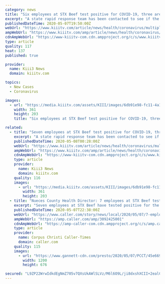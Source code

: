 ```yaml
---
category: news
title: "Six employees at STX Beef test positive for COVID-19, three are currently hospitalized"
excerpt: "A state rapid response team has been contacted to see if the 700 to 800 employees working at the facility need to be tested."
publishedDateTime: 2020-05-07T19:50:00Z
webUrl: "https://www.kiiitv.com/article/news/health/coronavirus/multiple-workers-at-stx-beef-test-positive-for-covid-19/503-07698b53-5ed6-45a2-a529-5b5933767e27"
ampWebUrl: "https://www.kiiitv.com/amp/article/news/health/coronavirus/multiple-workers-at-stx-beef-test-positive-for-covid-19/503-07698b53-5ed6-45a2-a529-5b5933767e27"
cdnAmpWebUrl: "https://www-kiiitv-com.cdn.ampproject.org/c/s/www.kiiitv.com/amp/article/news/health/coronavirus/multiple-workers-at-stx-beef-test-positive-for-covid-19/503-07698b53-5ed6-45a2-a529-5b5933767e27"
type: article
quality: 117
heat: 137
published: true

provider:
  name: Kiii3 News
  domain: kiiitv.com

topics:
  - New Cases
  - Coronavirus

images:
  - url: "https://media.kiiitv.com/assets/KIII/images/6db91e98-fc11-4a1a-89d6-ce15379b8076/6db91e98-fc11-4a1a-89d6-ce15379b8076_360x203.jpg"
    width: 361
    height: 203
    title: "Six employees at STX Beef test positive for COVID-19, three are currently hospitalized"

related:
  - title: "Seven employees at STX Beef test positive for COVID-19, three are currently hospitalized"
    excerpt: "A state rapid response team has been contacted to see if the 700 to 800 employees working at the facility need to be tested."
    publishedDateTime: 2020-05-08T00:28:00Z
    webUrl: "https://www.kiiitv.com/article/news/health/coronavirus/multiple-workers-at-stx-beef-test-positive-for-covid-19/503-07698b53-5ed6-45a2-a529-5b5933767e27"
    ampWebUrl: "https://www.kiiitv.com/amp/article/news/health/coronavirus/multiple-workers-at-stx-beef-test-positive-for-covid-19/503-07698b53-5ed6-45a2-a529-5b5933767e27"
    cdnAmpWebUrl: "https://www-kiiitv-com.cdn.ampproject.org/c/s/www.kiiitv.com/amp/article/news/health/coronavirus/multiple-workers-at-stx-beef-test-positive-for-covid-19/503-07698b53-5ed6-45a2-a529-5b5933767e27"
    type: article
    provider:
      name: Kiii3 News
      domain: kiiitv.com
    quality: 116
    images:
      - url: "https://media.kiiitv.com/assets/KIII/images/6db91e98-fc11-4a1a-89d6-ce15379b8076/6db91e98-fc11-4a1a-89d6-ce15379b8076_360x203.jpg"
        width: 361
        height: 203
  - title: "Nueces County Health Director: 7 employees at STX Beef test positive for COVID-19;3 in ICU"
    excerpt: "Seven employees at STX Beef have tested positive for the coronavirus, and three are currently being hospitalized."
    publishedDateTime: 2020-05-07T22:38:00Z
    webUrl: "https://www.caller.com/story/news/local/2020/05/07/7-employees-stx-beef-test-positive-covid-19-3-icu/3092425001/"
    ampWebUrl: "https://amp.caller.com/amp/3092425001"
    cdnAmpWebUrl: "https://amp-caller-com.cdn.ampproject.org/c/s/amp.caller.com/amp/3092425001"
    type: article
    provider:
      name: Corpus Christi Caller-Times
      domain: caller.com
    quality: 115
    images:
      - url: "https://www.gannett-cdn.com/presto/2020/05/07/PCCT/45e6697c-2e73-4156-b724-d82980fab792-20200507_SanPatcounty_COVIDtesting_ar_0065.jpg?auto=webp&crop=1305,735,x0,y0&format=pjpg&width=1200"
        width: 1200
        height: 676

secured: "L9ZP22WrwIdkdEgNmZ705v7QXsUkAWlSLVz/M6l6O9L/ji8dxshXCII+2ealC9+IXIc1Dp5AiVnwJ31aoDI/1WGfRXhfKpqhai0YM88Tdf0Xy59kuzXRpneNZ9FBC4ogWP2h3PdrdiC2gVLBjUKsrERKaaoFurUioLGtFJgQ0fFaSQvRVcUOuCG6k7Obh6p4LEOtStK5fggp94eqFedjvKNPhDJSbCW552YTLW72TFkYtdXaoFOvGmhbetKD/uk22qUglwimAog2YN6cRq1WZTRe6p74Xllq57vfcUAnUridMZsV8dOP5lKRbt+l/ea+/GAbsR8+dUzFeFoDJkX+UPtusWitLrf7WmeXaJsbAM6iVvQk4NLO0tMrcNcS1WN208qOTMrfw1R5cdrX6rpB7TyYav/xR6BpWSnSEK0sD1q+T6wHBTAqcrjHUen5zEPz3bntggbK8PXgx4mAoPZaPyu4XfrDlf+Eo24Kc2/YldA=;oOd1F0NKbev2wFuCErA12w=="
---
```


